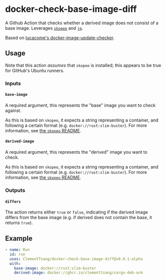 # docker-check-base-image-diff

A Github Action that checks whether a derived image does not consist of a base image. Leverages
[`skopeo`](https://github.com/containers/skopeo) and [`jq`](https://stedolan.github.io/jq/).

Based on [lucacome's docker-image-update-checker](https://github.com/lucacome/docker-image-update-checker).

## Usage

Note that this action _assumes_ that `skopeo` is installed; this appears to be true for GitHub's Ubuntu runners.

### Inputs

#### `base-image`

A required argument, this represents the "base" image you want to check against.

As this is based on `skopeo`, it expects a string representing a container, and following a certain format
(e.g. `docker://rust:slim-buster`). For more information, see [the `skopeo` README](https://github.com/containers/skopeo#skopeo-).

#### `derived-image`

A required argument, this represents the "derived" image you want to check.

As this is based on `skopeo`, it expects a string representing a container, and following a certain format
(e.g. `docker://rust:slim-buster`). For more information, see [the `skopeo` README](https://github.com/containers/skopeo#skopeo-).

### Outputs

#### `differs`

The action returns either `true` or `false`, indicating if the derived image differs from the base image (e.g. if derived does not contain the base, it returns `true`).

## Example

```yaml
- name: Run
  id: run
  uses: ClementTsang/docker-check-base-image-diff@v0.0.1-alpha
  with:
    base-image: docker://rust:slim-buster
    derived-image: docker://ghcr.io/clementtsang/cargo-deb-arm
```
